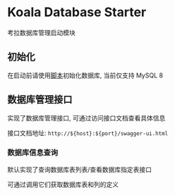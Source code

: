 # Koala Database Starter

考拉数据库管理启动模块

## 初始化

在启动前请使用[脚本](../../koala-domains/koala-database/src/main/resources/database/init.sql)初始化数据库, 当前仅支持 MySQL 8

## 数据库管理接口

实现了数据库管理接口, 可通过访问接口文档查看具体信息

接口文档地址: `http://${host}:${port}/swagger-ui.html`

### 数据库信息查询

默认实现了查询数据库表列表/查看数据库指定表接口

可通过调用它们获取数据库表和列的定义
